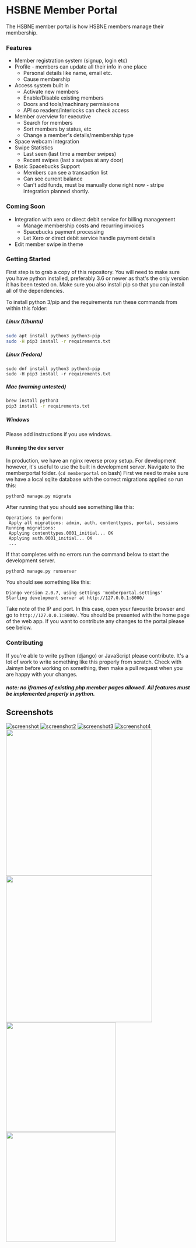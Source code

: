 # HSBNE Member Portal
The HSBNE member portal is how HSBNE members manage their membership.

### Features
* Member registration system (signup, login etc)
* Profile - members can update all their info in one place
    * Personal details like name, email etc.
    * Cause membership
* Access system built in
    * Activate new members
    * Enable/Disable existing members
    * Doors and tools/machinary permissions
    * API so readers/interlocks can check access
* Member overview for executive
    * Search for members
    * Sort members by status, etc
    * Change a member's details/membership type
* Space webcam integration
* Swipe Statistics
    * Last seen (last time a member swipes)
    * Recent swipes (last x swipes at any door)
* Basic Spacebucks Support
    * Members can see a transaction list
    * Can see current balance
    * Can't add funds, must be manually done right now - stripe integration planned shortly.
 
 ### Coming Soon
 * Integration with xero or direct debit service for billing management
    * Manage membership costs and recurring invoices
    * Spacebucks payment processing
    * Let Xero or direct debit service handle payment details
 * Edit member swipe in theme
 
 ### Getting Started
 First step is to grab a copy of this repository. You will need to make sure you have python installed, preferably
 3.6 or newer as that's the only version it has been tested on. Make sure you also install pip so that you can install
 all of the dependencies.
 
 To install python 3/pip and the requirements run these commands from within this folder:
 ##### Linux (Ubuntu)
 
 ```bash
 sudo apt install python3 python3-pip
 sudo -H pip3 install -r requirements.txt
 ```
 
 ##### Linux (Fedora)
 ```
sudo dnf install python3 python3-pip
sudo -H pip3 install -r requirements.txt
```
 
 ##### Mac (warning untested)
 ```bash
brew install python3
pip3 install -r requirements.txt
```
 
 ##### Windows
 Please add instructions if you use windows.
 
 #### Running the dev server
 In production, we have an nginx reverse proxy setup. For development however, it's useful to use the built in development
 server. Navigate to the memberportal folder. (`cd memberportal` on bash) First we need
 to make sure we have a local sqlite database with the correct migrations applied so run this:
 
 
 `python3 manage.py migrate`
 
 After running that you should see something like this:
 ```angular2html
Operations to perform:
  Apply all migrations: admin, auth, contenttypes, portal, sessions
Running migrations:
  Applying contenttypes.0001_initial... OK
  Applying auth.0001_initial... OK
  ...
```

If that completes with no errors run the command below to start the development server.

```
python3 manage.py runserver
```

You should see something like this:

```
Django version 2.0.7, using settings 'memberportal.settings'
Starting development server at http://127.0.0.1:8000/
```
Take note of the IP and port. In this case, open your favourite browser and go to `http://127.0.0.1:8000/`. You should
be presented with the home page of the web app. If you want to contribute any changes to the portal please see below.
 
 ### Contributing
 If you're able to write python (django) or JavaScript please contribute. It's a lot of work to write something like 
 this properly from scratch. Check with Jaimyn before working on something, then make a pull request when you are happy 
 with your changes. 
 ##### note: no iframes of existing php member pages allowed. All features must be implemented properly in python.
 
 ## Screenshots

 ![screenshot](https://raw.githubusercontent.com/jabelone/hsbneportal/master/screenshots/screenshot.png)
 ![screenshot2](https://raw.githubusercontent.com/jabelone/hsbneportal/master/screenshots/screenshot2.png)
 ![screenshot3](https://raw.githubusercontent.com/jabelone/hsbneportal/master/screenshots/screenshot3.png)
 ![screenshot4](https://raw.githubusercontent.com/jabelone/hsbneportal/master/screenshots/screenshot4.png)
<img src="https://raw.githubusercontent.com/jabelone/hsbneportal/master/screenshots/screenshot5.png" width="400">
<img src="https://raw.githubusercontent.com/jabelone/hsbneportal/master/screenshots/screenshot6.png" width="400">
<img src="https://raw.githubusercontent.com/jabelone/hsbneportal/master/screenshots/screenshot7.png" width="300">
<img src="https://raw.githubusercontent.com/jabelone/hsbneportal/master/screenshots/screenshot8.png" width="300">
